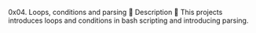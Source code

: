 0x04. Loops, conditions and parsing 🔨
Description 🔧
This projects introduces loops and conditions in bash scripting and introducing parsing.
